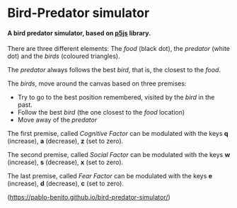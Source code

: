 # Bird-Predator simulator

#### A bird predator simulator, based on [p5js](http://p5js.org) library. 


There are three different elements: The *food* (black dot), the *predator* (white dot) and the *birds* (coloured triangles).

The *predator* always follows the best *bird*, that is, the closest to the *food*.

The *birds*, move around the canvas based on three premises: 

 * Try to go to the best position remembered, visited by the *bird* in the past. 
 * Follow the best *bird* (the one closest to the *food* location)
 * Move away of the *predator* 

The first premise, called *Cognitive Factor* can be modulated with the keys **q** (increase), **a** (decrease), **z** (set to zero). 

The second premise, called *Social Factor* can be modulated with the keys **w** (increase), **s** (decrease), **x** (set to zero).

The last premise, called *Fear Factor* can be modulated with the keys **e** (increase), **d** (decrease), **c** (set to zero).

(https://pablo-benito.github.io/bird-predator-simulator/)
